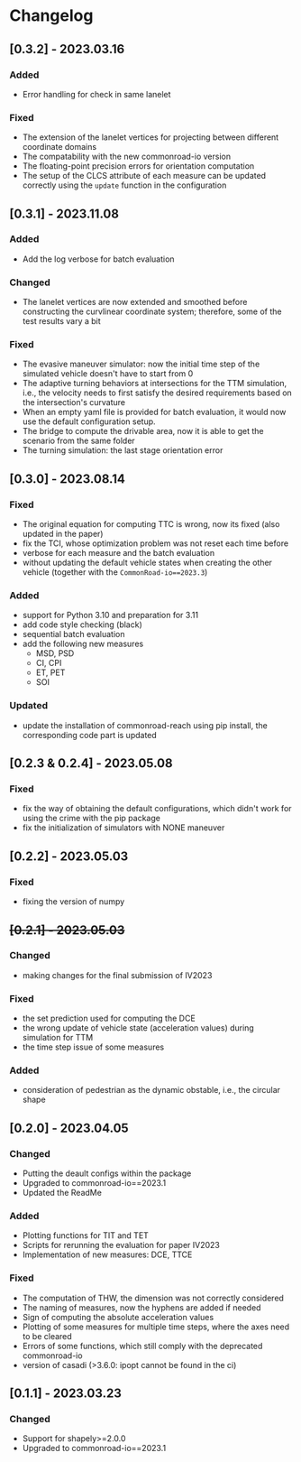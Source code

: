 # Changelog
## [0.3.2] - 2023.03.16
### Added
- Error handling for check in same lanelet
### Fixed
- The extension of the lanelet vertices for projecting between different coordinate domains
- The compatability with the new commonroad-io version
- The floating-point precision errors for orientation computation
- The setup of the CLCS attribute of each measure can be updated correctly using the `update` function in the configuration
## [0.3.1] - 2023.11.08
### Added
- Add the log verbose for batch evaluation
### Changed
- The lanelet vertices are now extended and smoothed before constructing the curvlinear coordinate system; therefore, some of the test results vary a bit
### Fixed
- The evasive maneuver simulator: now the initial time step of the simulated vehicle doesn't have to start from 0
- The adaptive turning behaviors at intersections for the TTM simulation, i.e., the velocity needs to first satisfy the desired requirements based on the intersection's curvature
- When an empty yaml file is provided for batch evaluation, it would now use the default configuration setup.
- The bridge to compute the drivable area, now it is able to get the scenario from the same folder
- The turning simulation: the last stage orientation error
## [0.3.0] - 2023.08.14
### Fixed
- The original equation for computing TTC is wrong, now its fixed (also updated in the paper)
- fix the TCI, whose optimization problem was not reset each time before
- verbose for each measure and the batch evaluation
- without updating the default vehicle states when creating the other vehicle (together with the `CommonRoad-io==2023.3`)
### Added
- support for Python 3.10 and preparation for 3.11
- add code style checking (black)
- sequential batch evaluation
- add the following new measures
  - MSD, PSD
  - CI, CPI
  - ET, PET
  - SOI
### Updated
- update the installation of commonroad-reach using pip install, the corresponding code part is updated
## [0.2.3 & 0.2.4] - 2023.05.08
### Fixed
- fix the way of obtaining the default configurations, which didn't work for using the crime with the pip package
- fix the initialization of simulators with NONE maneuver
## [0.2.2] - 2023.05.03
### Fixed
- fixing the version of numpy
## ~~[0.2.1] - 2023.05.03~~
### Changed
- making changes for the final submission of IV2023
### Fixed
- the set prediction used for computing the DCE
- the wrong update of vehicle state (acceleration values) during simulation for TTM 
- the time step issue of some measures
### Added
- consideration of pedestrian as the dynamic obstable, i.e., the circular shape
## [0.2.0] - 2023.04.05
### Changed
- Putting the deault configs within the package
- Upgraded to commonroad-io==2023.1
- Updated the ReadMe
### Added
- Plotting functions for TIT and TET
- Scripts for rerunning the evaluation for paper IV2023
- Implementation of new measures: DCE, TTCE
### Fixed
- The computation of THW, the dimension was not correctly considered
- The naming of measures, now the hyphens are added if needed
- Sign of computing the absolute acceleration values
- Plotting of some measures for multiple time steps, where the axes need to be cleared
- Errors of some functions, which still comply with the deprecated commonroad-io
- version of casadi (>3.6.0: ipopt cannot be found in the ci)

## [0.1.1] - 2023.03.23
### Changed
- Support for shapely>=2.0.0
- Upgraded to commonroad-io==2023.1

